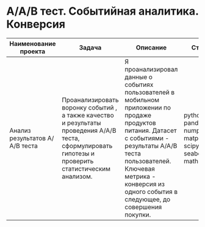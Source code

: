 # А/А/В тест. Событийная аналитика. Конверсия

| Наименование проекта  | Задача         | Описание                                                     | Стек                              |
| --------------------- |--------------- | ------------------------------------------------------------ | --------------------------------- |
| Анализ результатов А/А/В теста | Проанализировать воронку событий , а также качество и результаты проведения А/А/В теста, сформулировать гипотезы и проверить статистическим анализом. | Я проанализировал данные о событиях пользователей в мобильном приложении по продаже продуктов питания. Датасет с событиями - результаты А/А/В теста пользователей. Ключевая метрика - конверсия из одного события в следующее, до совершения покупки.| python, pandas, numpy, matplotlib, scipy, seaborn, math |

